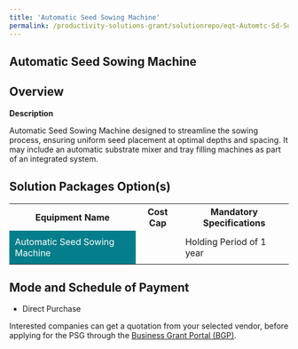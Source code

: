 ```yaml
---
title: 'Automatic Seed Sowing Machine'
permalink: /productivity-solutions-grant/solutionrepo/eqt-Automtc-Sd-Sowng-Mchn-Food
---
```


## Automatic Seed Sowing Machine

## Overview

**Description**

Automatic Seed Sowing Machine designed to streamline the sowing process, ensuring uniform seed placement at optimal depths and spacing. It may include an automatic substrate mixer and tray filling machines as part of an integrated system.

## Solution Packages Option(s)

<table>
<tr>
<th><b>Equipment Name</b></th>
<th><b>Cost Cap</b></th>
<th><b>Mandatory Specifications</b></th>
</tr>
<tr>
<td style='padding: 10px; background-color: #037E8A; color: #FFFFFF;'>Automatic Seed Sowing Machine</td>
<td style='padding: 10px;'> </td>
<td style='padding: 10px;'>Holding Period of 1 year</td>
</tr>
</table>

## Mode and Schedule of Payment

 - Direct Purchase

Interested companies can get a quotation from your selected vendor, before applying for the PSG through the <a href='https://www.businessgrants.gov.sg/' target='_blank' rel='noopener'>Business Grant Portal (BGP)</a>.

<script src="/jquery/resize-tables.js"></script>
